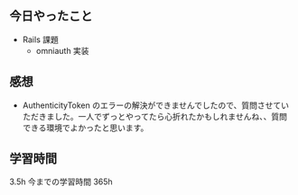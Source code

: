 ## 今日やったこと

- Rails 課題
  - omniauth 実装

## 感想

- AuthenticityToken のエラーの解決ができませんでしたので、質問させていただきました。一人でずっとやってたら心折れたかもしれませんね、、質問できる環境でよかったと思います。

## 学習時間

3.5h
今までの学習時間 365h
